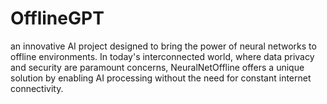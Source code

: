 # OfflineGPT
an innovative AI project designed to bring the power of neural networks to offline environments. In today's interconnected world, where data privacy and security are paramount concerns, NeuralNetOffline offers a unique solution by enabling AI processing without the need for constant internet connectivity.
